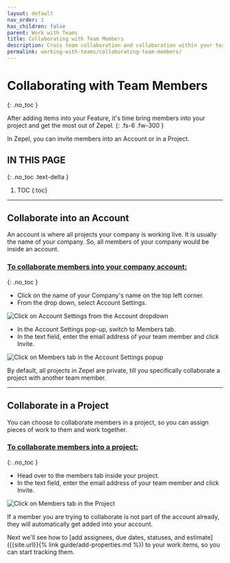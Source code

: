 ```yaml
---
layout: default
nav_order: 1
has_children: false
parent: Work with Teams
title: Collaborating with Team Members
description: Cross team collaboration and collaboration within your team is simple and effortless. See how you can collaborate with members into an account or into your project using Zepel.
permalink: working-with-teams/collaborating-team-members/
---
```

# Collaborating with Team Members
{: .no_toc }

After adding items into your Feature, it's time bring members into your project and get the most out of Zepel.
{: .fs-6 .fw-300 }

In Zepel, you can invite members into an Account or in a Project.

## IN THIS PAGE
{: .no_toc .text-delta }

1. TOC
{:toc}

---

## Collaborate into an Account

An account is where all projects your company is working live. It is usually the name of your company. So, all members of your company would be inside an account.

### <u>To collaborate members into your company account:</u>
{: .no_toc }
- Click on the name of your Company's name on the top left corner.
- From the drop down, select Account Settings.

![Click on Account Settings from the Account dropdown](/guide/assets/uploads/zepel-account-settings.png "Account Settings")

- In the Account Settings pop-up, switch to Members tab.
- In the text field, enter the email address of your team member and click Invite.

![Click on Members tab in the Account Settings popup](/guide/assets/uploads/zepel-members-tab.png "Account Members Tab")

By default, all projects in Zepel are private, till you specifically collaborate a project with another team member.

---

## Collaborate in a Project

You can choose to collaborate members in a project, so you can assign pieces of work to them and work together.

### <u>To collaborate members into a project:</u>
{: .no_toc }
- Head over to the members tab inside your project.
- In the text field, enter the email address of your team member and click Invite.

![Click on Members tab in the Project](/guide/assets/uploads/zepel-project-members.png "Project Members Tab")

If a member you are trying to collaborate is not part of the account already, they will automatically get added into your account.

Next we'll see how to [add assignees, due dates, statuses, and estimate]({{site.url}}{% link guide/add-properties.md %}) to your work items, so you can start tracking them.